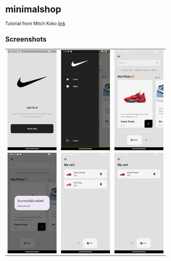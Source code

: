 # minimalshop

Tutorial from Mitch Koko [link](https://www.youtube.com/@createdbykoko)

## Screenshots
| | | |
|--|--|--|
|![](./screenshot_1.png) | ![](./screenshot_2.png) | ![](./screenshot_3.png) |
|![](./screenshot_4.png) | ![](./screenshot_5.png) | ![](./screenshot_6.png) |
